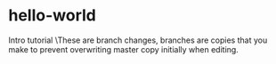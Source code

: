 # hello-world
Intro tutorial
\These are branch changes, branches are copies that you make to prevent overwriting master copy initially when editing.

